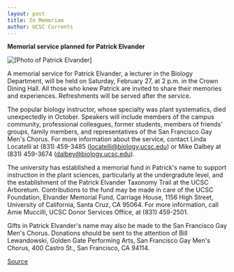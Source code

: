 ```yaml
---
layout: post
title: In Memoriam
author: UCSC Currents
---
```


**Memorial service planned for Patrick Elvander**

![\[Photo of Patrick Elvander\]][2]

A memorial service for Patrick Elvander, a lecturer in the Biology Department, will be held on Saturday, February 27, at 2 p.m. in the Crown Dining Hall. All those who knew Patrick are invited to share their memories and experiences. Refreshments will be served after the service.

The popular biology instructor, whose specialty was plant systematics, died unexpectedly in October. Speakers will include members of the campus community, professional colleagues, former students, members of friends' groups, family members, and representatives of the San Francisco Gay Men's Chorus. For more information about the service, contact Linda Locatelli at (831) 459-3485 (locatelli@biology.ucsc.edu) or Mike Dalbey at (831) 459-3674 (dalbey@biology.ucsc.edu).

The university has established a memorial fund in Patrick's name to support instruction in the plant sciences, particularly at the undergradute level, and the establishment of the Patrick Elvander Taxonomy Trail at the UCSC Arboretum. Contributions to the fund may be made in care of the UCSC Foundation, Elvander Memorial Fund, Carriage House, 1156 High Street, University of California, Santa Cruz, CA 95064. For more information, call Amie Muccilli, UCSC Donor Services Office, at (831) 459-2501.

Gifts in Patrick Elvander's name may also be made to the San Francisco Gay Men's Chorus. Donations should be sent to the attention of Bill Lewandowski, Golden Gate Performing Arts, San Francisco Gay Men's Chorus, 400 Castro St., San Francisco, CA 94114.

[2]: http://www1.ucsc.edu/oncampus/currents/98-99/art/elvander_patrick.jpg

[Source](http://www1.ucsc.edu/oncampus/currents/98-99/01-25/elvander.htm "Permalink to In Memoriam; Patrick Elvander; 01-25-99")
